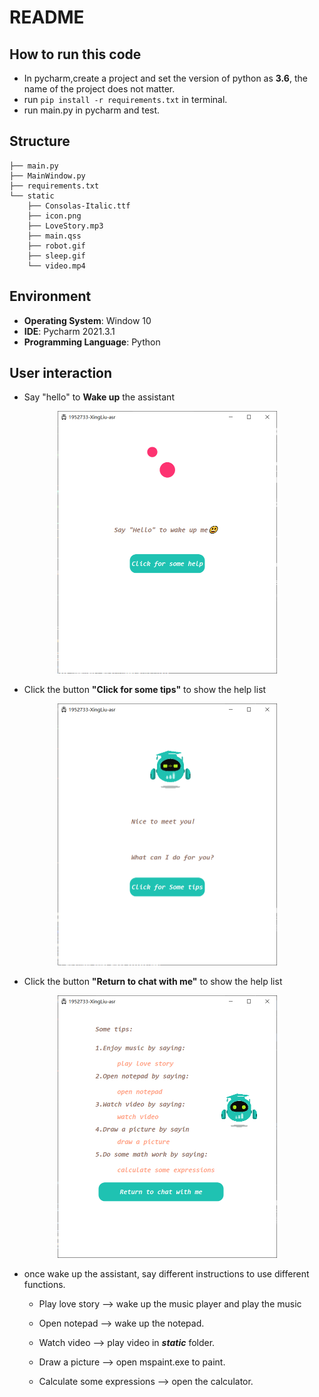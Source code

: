 <link rel="stylesheet" type="text/css" href="style.css"/>

# README

## How to run this code
* In pycharm,create a project and set the version of python as **3.6**, the name of the project does not matter.
* run ```pip install -r requirements.txt``` in terminal.
* run main.py in pycharm and test.

## Structure

```
├── main.py
├── MainWindow.py
├── requirements.txt
└── static
    ├── Consolas-Italic.ttf
    ├── icon.png
    ├── LoveStory.mp3
    ├── main.qss
    ├── robot.gif
    ├── sleep.gif
    └── video.mp4
```

## Environment
* **Operating System**: Window 10
* **IDE**: Pycharm 2021.3.1
* **Programming Language**: Python


## User interaction

*  Say "hello" to **Wake up** the assistant

<center>
  <img src="img/sleep.png" alt="Screen Shot 2021-05-13 at 14.20.47" style="zoom: 50%;" />
</center>

* Click the button **"Click for some tips"** to show the help list

<center>
  <img src="img/user_1.png" alt="Screen Shot 2021-05-13 at 14.20.47" style="zoom: 50%;" />
</center>

* Click the button **"Return to chat with me"** to show the help list

<center>
  <img src="img/back_speech.png" alt="Screen Shot 2021-05-13 at 14.20.47" style="zoom: 50%;" />
</center>


* once wake up the assistant, say different instructions to use different functions.

  * Play love story --> wake up the music player and play the music
  
  * Open notepad --> wake up the notepad.

  * Watch video --> play video in ***static*** folder. 

  * Draw a picture --> open mspaint.exe to paint.
    
  * Calculate some expressions --> open the calculator.